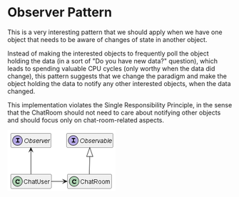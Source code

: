 # Observer Pattern

This is a very interesting pattern that we should apply when we have one object that needs to be aware of changes of state in another object.

Instead of making the interested objects to frequently poll the object holding the data (in a sort of "Do you have new data?" question), which leads to spending valuable CPU cycles (only worthy when the data did change), this pattern suggests that we change the paradigm and make the object holding the data to notify any other interested objects, when the data changed.

This implementation violates the Single Responsibility Principle, in the sense that the ChatRoom should not need to care about notifying other objects and should focus only on chat-room-related aspects.

![](diagram.png)